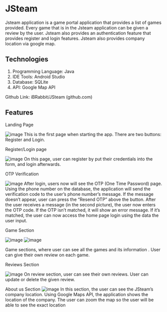 # JSteam
Jsteam application is a game portal application that provides a list of games provided. Every game that is in the Jsteam application can be given a review by the user. Jsteam also provides an authentication feature that provides register and login features. Jsteam also provides company location via google map.

## Technologies
1. Programming Language: Java
2. IDE Tools: Android Studio
3. Database: SQLite
4. API: Google Map API

Github Link: iBRabbit/JSteam (github.com)

## Features
Landing Page

![image](https://github.com/user-attachments/assets/ddfb39ef-bf69-4052-8499-924e8a099c89)
This is the first page when starting the app. There are two buttons: Register and Login.

Register/Login page

![image](https://github.com/user-attachments/assets/5aeb2c35-b1d4-497e-91c0-a0e9fd93fc2d)
On this page, user can register by put their credentials into the form, and login afterwards.

OTP Verification

![image](https://github.com/user-attachments/assets/7b3833ac-cd7f-45d0-9a88-3b64c2d353b9)
After login, users now will see the OTP (One Time Password) page. Using the phone number on the database, the application will send the verification code to the user’s phone number’s message. If the message doesn’t appear, user can press the “Resend OTP” above the button. After the user receives a message (in the second picture), the user now enters the OTP code. If the OTP isn’t matched, it will show an error message. If it’s matched, the user can now access the home page login using the data the user input.


Game Section

![image](https://github.com/user-attachments/assets/15ca9a6b-d10c-4d4d-ad22-1198912cd068)
![image](https://github.com/user-attachments/assets/6e9fbd95-9d64-4282-ad0b-e70af705d7b4)

Game sections, where user can see all the games and its information . User can give their own review on each game.

Reviews Section

![image](https://github.com/user-attachments/assets/c4bd9552-fc5d-4fe5-8cce-e6442a29d689)
On review section, user can see their own reviews. User can update or delete the given review.

About us Section
![image](https://github.com/user-attachments/assets/75e89c4f-b146-4b1c-8e4f-329c027119be)
In this section, the user can see the JSteam’s company location. Using Google Maps API, the application shows the location of the company. The user can zoom the map so the user will be able to see the exact location
